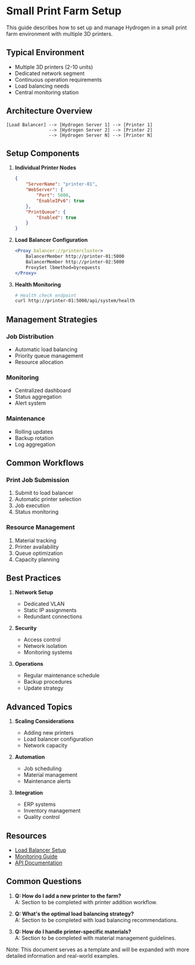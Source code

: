 # Small Print Farm Setup

This guide describes how to set up and manage Hydrogen in a small print farm environment with multiple 3D printers.

## Typical Environment

- Multiple 3D printers (2-10 units)
- Dedicated network segment
- Continuous operation requirements
- Load balancing needs
- Central monitoring station

## Architecture Overview

```text
[Load Balancer] --> [Hydrogen Server 1] --> [Printer 1]
                --> [Hydrogen Server 2] --> [Printer 2]
                --> [Hydrogen Server N] --> [Printer N]
```

## Setup Components

1. **Individual Printer Nodes**

   ```json
   {
       "ServerName": "printer-01",
       "WebServer": {
           "Port": 5000,
           "EnableIPv6": true
       },
       "PrintQueue": {
           "Enabled": true
       }
   }
   ```

2. **Load Balancer Configuration**

   ```apache
   <Proxy balancer://printercluster>
       BalancerMember http://printer-01:5000
       BalancerMember http://printer-02:5000
       ProxySet lbmethod=byrequests
   </Proxy>
   ```

3. **Health Monitoring**

   ```bash
   # Health check endpoint
   curl http://printer-01:5000/api/system/health
   ```

## Management Strategies

### Job Distribution

- Automatic load balancing
- Priority queue management
- Resource allocation

### Monitoring

- Centralized dashboard
- Status aggregation
- Alert system

### Maintenance

- Rolling updates
- Backup rotation
- Log aggregation

## Common Workflows

### Print Job Submission

1. Submit to load balancer
2. Automatic printer selection
3. Job execution
4. Status monitoring

### Resource Management

1. Material tracking
2. Printer availability
3. Queue optimization
4. Capacity planning

## Best Practices

1. **Network Setup**
   - Dedicated VLAN
   - Static IP assignments
   - Redundant connections

2. **Security**
   - Access control
   - Network isolation
   - Monitoring systems

3. **Operations**
   - Regular maintenance schedule
   - Backup procedures
   - Update strategy

## Advanced Topics

1. **Scaling Considerations**
   - Adding new printers
   - Load balancer configuration
   - Network capacity

2. **Automation**
   - Job scheduling
   - Material management
   - Maintenance alerts

3. **Integration**
   - ERP systems
   - Inventory management
   - Quality control

## Resources

- [Load Balancer Setup](../../deployment/load_balancer.md)
- [Monitoring Guide](../../deployment/monitoring.md)
- [API Documentation](../../reference/api.md)

## Common Questions

1. **Q: How do I add a new printer to the farm?**  
   A: Section to be completed with printer addition workflow.

2. **Q: What's the optimal load balancing strategy?**  
   A: Section to be completed with load balancing recommendations.

3. **Q: How do I handle printer-specific materials?**  
   A: Section to be completed with material management guidelines.

Note: This document serves as a template and will be expanded with more detailed information and real-world examples.
